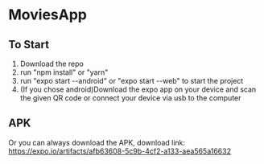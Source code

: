 # MoviesApp

## To Start
1. Download the repo
2. run "npm install" or "yarn"
3. run "expo start --android" or "expo start --web" to start the project
4. (If you chose android)Download the expo app on your device and scan the given QR code or connect your device via usb to the computer

## APK
Or you can always download the APK,
download link: https://expo.io/artifacts/afb63608-5c9b-4cf2-a133-aea565a16632
